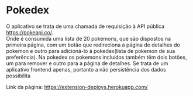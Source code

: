 # Pokedex

O aplicativo se trata de uma chamada de requisição à API pública https://pokeapi.co/. \
Onde é consumida uma lista de 20 pokemons, que são dispostos na primeira página, com um botão que redireciona à página de detalhes do pokemon e outro para adicioná-lo à pokedex(lista de pokemon de sua preferência). Na pokedex os pokemons incluídos também têm dois botões, um para remover e outro para a página de detalhes.
Se trata de um aplicativo frontend apenas, portanto a não persistência dos dados possibilita   

Link da página: https://extension-deploys.herokuapp.com/
